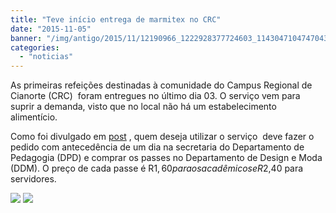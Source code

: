 ```yaml
---
title: "Teve início entrega de marmitex no CRC"
date: "2015-11-05"
banner: "/img/antigo/2015/11/12190966_1222928377724603_1143047104747043175_n.jpg"
categories: 
  - "noticias"
---
```


As primeiras refeições destinadas à comunidade do Campus Regional de Cianorte (CRC)  foram entregues no último dia 03. O serviço vem para suprir a demanda, visto que no local não há um estabelecimento alimentício.


<!-- more -->

Como foi divulgado em [post](/blog/2015/10/servico-de-marmitex-iniciara-dia-03/ "post") , quem deseja utilizar o serviço  deve fazer o pedido com antecedência de um dia na secretaria do Departamento de Pedagogia (DPD) e comprar os passes no Departamento de Design e Moda (DDM). O preço de cada passe é R$1,60  para os acadêmicos e R$2,40 para servidores.


![](/img/antigo/2015/11/12190966_1222928377724603_1143047104747043175_n.jpg) 
![](/img/antigo/2015/11/12208303_1222928191057955_8169166389075718844_n.jpg)
